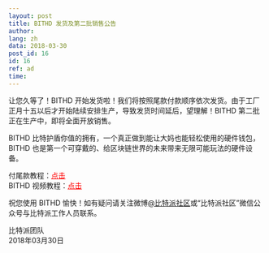 ```yaml
---
layout: post
title: BITHD 发货及第二批销售公告
author: 
lang: zh
data: 2018-03-30
post_id: 16
id: 16
ref: ad
time: 
---
```



让您久等了！BITHD 开始发货啦！我们将按照尾款付款顺序依次发货。由于工厂正月十五以后才开始陆续安排生产，导致发货时间延后，望理解！BITHD 第二批正在生产中，即将全面开放销售。

BITHD 比特护盾你值的拥有，一个真正做到能让大妈也能轻松使用的硬件钱包，BITHD 也是第一个可穿戴的、给区块链世界的未来带来无限可能玩法的硬件设备。


付尾款教程：<a href="http://docs.bitpie.com/zh_CN/latest/piestore/index.html" target="_blank" style="color:red">点击</a><br/>
BITHD 视频教程：<a href="http://v.youku.com/v_show/id_XMzQ2ODEwMTUwNA==.html" target="_blank" style="color:red">点击</a><br/>
<span style="display:none">BITHD 使用文档：<a href="http://docs.bithd.com" style="color:red">点击</a></span>


祝您使用 BITHD 愉快！如有疑问请关注微博<a href="https://weibo.com/bitpiewallet" target="_blank">@比特派社区</a>或“比特派社区”微信公众号与比特派工作人员联系。



比特派团队<br/>
2018年03月30日